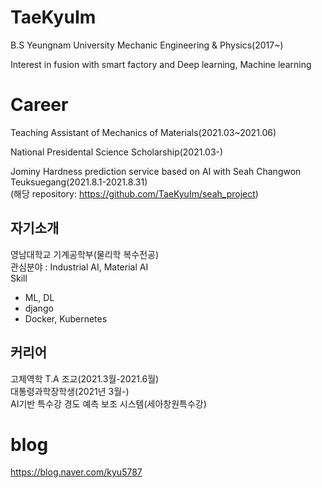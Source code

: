 # TaeKyuIm
 
 B.S Yeungnam University Mechanic Engineering & Physics(2017~)
 
 Interest in fusion with smart factory and Deep learning, Machine learning
 
 
 # Career
 Teaching Assistant of Mechanics of Materials(2021.03~2021.06)
 
 National Presidental Science Scholarship(2021.03-)
 
 Jominy Hardness prediction service based on AI with Seah Changwon Teuksuegang(2021.8.1-2021.8.31)  
 (해당 repository: https://github.com/TaeKyuIm/seah_project)  
 
 ## 자기소개
 영남대학교 기계공학부(물리학 복수전공)  
 관심분야 : Industrial AI, Material AI  
 Skill
 - ML, DL
 - django
 - Docker, Kubernetes
 
 
 ## 커리어  
 고체역학 T.A 조교(2021.3월-2021.6월)  
 대통령과학장학생(2021년 3월-)  
 AI기반 특수강 경도 예측 보조 시스템(세아창원특수강)  
 # blog
 
 https://blog.naver.com/kyu5787
 
